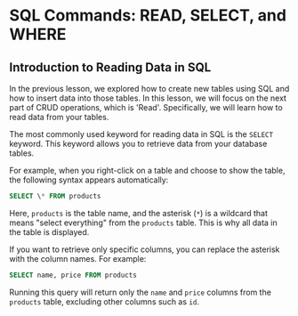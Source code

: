 # SQL Commands: READ, SELECT, and WHERE

## Introduction to Reading Data in SQL

In the previous lesson, we explored how to create new tables using SQL and how to insert data into those tables. In this lesson, we will focus on the next part of CRUD operations, which is 'Read'. Specifically, we will learn how to read data from your tables.

The most commonly used keyword for reading data in SQL is the `SELECT` keyword. This keyword allows you to retrieve data from your database tables.

For example, when you right-click on a table and choose to show the table, the following syntax appears automatically:

```sql
SELECT \* FROM products
```

Here, `products` is the table name, and the asterisk (`*`) is a wildcard that means "select everything" from the `products` table. This is why all data in the table is displayed.

If you want to retrieve only specific columns, you can replace the asterisk with the column names. For example:

```sql
SELECT name, price FROM products
```

Running this query will return only the `name` and `price` columns from the `products` table, excluding other columns such as `id`.
